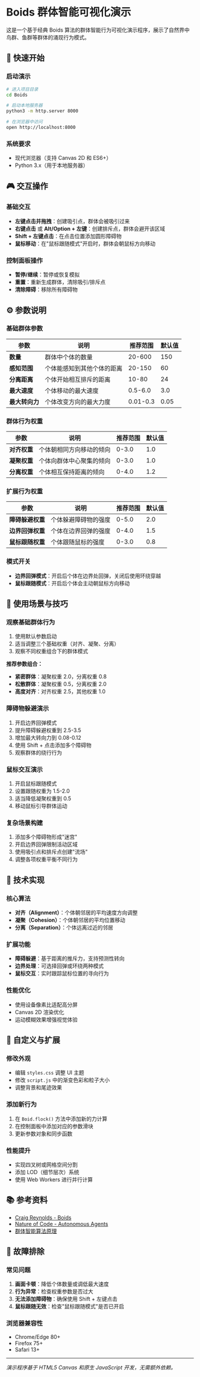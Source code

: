 # Boids 群体智能可视化演示

这是一个基于经典 Boids 算法的群体智能行为可视化演示程序，展示了自然界中鸟群、鱼群等群体的涌现行为模式。

## 🚀 快速开始

### 启动演示
```bash
# 进入项目目录
cd Boids

# 启动本地服务器
python3 -m http.server 8000

# 在浏览器中访问
open http://localhost:8000
```

### 系统要求
- 现代浏览器（支持 Canvas 2D 和 ES6+）
- Python 3.x（用于本地服务器）

## 🎮 交互操作

### 基础交互
- **左键点击并拖拽**：创建吸引点，群体会被吸引过来
- **右键点击** 或 **Alt/Option + 左键**：创建排斥点，群体会避开该区域
- **Shift + 左键点击**：在点击位置添加圆形障碍物
- **鼠标移动**：在"鼠标跟随模式"开启时，群体会朝鼠标方向移动

### 控制面板操作
- **暂停/继续**：暂停或恢复模拟
- **重置**：重新生成群体，清除吸引/排斥点
- **清除障碍**：移除所有障碍物

## ⚙️ 参数说明

### 基础群体参数
| 参数 | 说明 | 推荐范围 | 默认值 |
|------|------|----------|--------|
| **数量** | 群体中个体的数量 | 20-600 | 150 |
| **感知范围** | 个体能感知到其他个体的距离 | 20-150 | 60 |
| **分离距离** | 个体开始相互排斥的距离 | 10-80 | 24 |
| **最大速度** | 个体移动的最大速度 | 0.5-6.0 | 3.0 |
| **最大转向力** | 个体改变方向的最大力度 | 0.01-0.3 | 0.05 |

### 群体行为权重
| 参数 | 说明 | 推荐范围 | 默认值 |
|------|------|----------|--------|
| **对齐权重** | 个体朝相同方向移动的倾向 | 0-3.0 | 1.0 |
| **凝聚权重** | 个体向群体中心聚集的倾向 | 0-3.0 | 1.0 |
| **分离权重** | 个体相互保持距离的倾向 | 0-4.0 | 1.2 |

### 扩展行为权重
| 参数 | 说明 | 推荐范围 | 默认值 |
|------|------|----------|--------|
| **障碍躲避权重** | 个体躲避障碍物的强度 | 0-5.0 | 2.0 |
| **边界回弹权重** | 个体在边界回弹的强度 | 0-4.0 | 1.5 |
| **鼠标跟随权重** | 个体跟随鼠标的强度 | 0-3.0 | 0.8 |

### 模式开关
- **边界回弹模式**：开启后个体在边界处回弹，关闭后使用环绕穿越
- **鼠标跟随模式**：开启后个体会主动朝鼠标方向移动

## 🎯 使用场景与技巧

### 观察基础群体行为
1. 使用默认参数启动
2. 适当调整三个基础权重（对齐、凝聚、分离）
3. 观察不同权重组合下的群体模式

**推荐参数组合：**
- **紧密群体**：凝聚权重 2.0，分离权重 0.8
- **松散群体**：凝聚权重 0.5，分离权重 2.0
- **高度对齐**：对齐权重 2.5，其他权重 1.0

### 障碍物躲避演示
1. 开启边界回弹模式
2. 提升障碍躲避权重到 2.5-3.5
3. 增加最大转向力到 0.08-0.12
4. 使用 Shift + 点击添加多个障碍物
5. 观察群体的绕行行为

### 鼠标交互演示
1. 开启鼠标跟随模式
2. 设置跟随权重为 1.5-2.0
3. 适当降低凝聚权重到 0.5
4. 移动鼠标引导群体运动

### 复杂场景构建
1. 添加多个障碍物形成"迷宫"
2. 开启边界回弹限制活动区域
3. 使用吸引点和排斥点创建"流场"
4. 调整各项权重平衡不同行为

## 🔧 技术实现

### 核心算法
- **对齐（Alignment）**：个体朝邻居的平均速度方向调整
- **凝聚（Cohesion）**：个体朝邻居的平均位置移动
- **分离（Separation）**：个体远离过近的邻居

### 扩展功能
- **障碍躲避**：基于距离的推斥力，支持预测性转向
- **边界处理**：可选择回弹或环绕两种模式
- **鼠标交互**：实时跟踪鼠标位置的寻向行为

### 性能优化
- 使用设备像素比适配高分屏
- Canvas 2D 渲染优化
- 运动模糊效果增强视觉体验

## 🎨 自定义与扩展

### 修改外观
- 编辑 `styles.css` 调整 UI 主题
- 修改 `script.js` 中的渐变色彩和粒子大小
- 调整背景和尾迹效果

### 添加新行为
1. 在 `Boid.flock()` 方法中添加新的力计算
2. 在控制面板中添加对应的参数滑块
3. 更新参数对象和同步函数

### 性能提升
- 实现四叉树或网格空间分割
- 添加 LOD（细节层次）系统
- 使用 Web Workers 进行并行计算

## 📚 参考资料

- [Craig Reynolds - Boids](http://www.red3d.com/cwr/boids/)
- [Nature of Code - Autonomous Agents](https://natureofcode.com/book/chapter-6-autonomous-agents/)
- [群体智能算法原理](https://en.wikipedia.org/wiki/Swarm_intelligence)

## 🐛 故障排除

### 常见问题
1. **画面卡顿**：降低个体数量或调低最大速度
2. **行为异常**：检查权重参数是否过大
3. **无法添加障碍物**：确保使用 Shift + 左键点击
4. **鼠标跟随无效**：检查"鼠标跟随模式"是否已开启

### 浏览器兼容性
- Chrome/Edge 80+
- Firefox 75+
- Safari 13+

---

*演示程序基于 HTML5 Canvas 和原生 JavaScript 开发，无需额外依赖。*